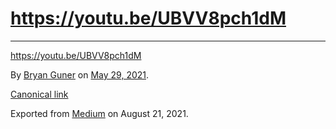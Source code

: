 https://youtu.be/UBVV8pch1dM
============================

------------------------------------------------------------------------

https://youtu.be/UBVV8pch1dM

By <a href="https://medium.com/@bryanguner" class="p-author h-card">Bryan Guner</a> on [May 29, 2021](https://medium.com/p/74f38d3ac640).

<a href="https://medium.com/@bryanguner/https-youtu-be-ubvv8pch1dm-74f38d3ac640" class="p-canonical">Canonical link</a>

Exported from [Medium](https://medium.com) on August 21, 2021.
